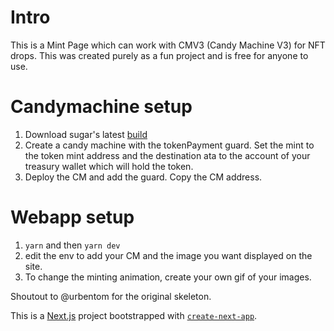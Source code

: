 # Intro
This is a Mint Page which can work with CMV3 (Candy Machine V3) for NFT drops. This was created purely as a fun project and is free for anyone to use. 

# Candymachine setup
1. Download sugar's latest [build](https://github.com/metaplex-foundation/sugar/tree/alpha+CMv3)
2. Create a candy machine with the tokenPayment guard. Set the mint to the token mint address and the destination ata to the account of your treasury wallet which will hold the token.
3. Deploy the CM and add the guard. Copy the CM address.

# Webapp setup
1. ```yarn``` and then ```yarn dev```
2. edit the env to add your CM and the image you want displayed on the site.
3. To change the minting animation, create your own gif of your images.

Shoutout to @urbentom for the original skeleton.

This is a [Next.js](https://nextjs.org/) project bootstrapped with [`create-next-app`](https://github.com/vercel/next.js/tree/canary/packages/create-next-app).
